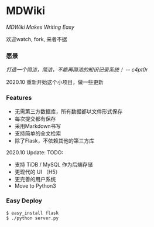 MDWiki
======

*MDWiki Makes Writing Easy*

欢迎watch, fork, 来者不据


### 愿景
*打造一个简洁，简洁，不能再简洁的知识记录系统！ -- c4pt0r*

2020.10 重新开始这个小项目，做一些更新

### Features

* 无需第三方数据库，所有数据都以文件形式保存
* 每次提交都有保存
* 采用Markdown书写
* 支持简单的全文检索
* 除了Flask，不依赖其他的第三方库

2020.10 Update: 
TODO: 
* 支持 TiDB / MySQL 作为后端存储
* 更现代的 UI （H5）
* 更完善的用户系统
* Move to Python3

### Easy Deploy

    $ easy_install flask  
    $ ./python server.py
